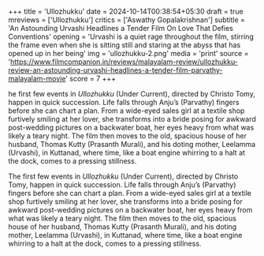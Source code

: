 +++
title = 'Ullozhukku'
date = 2024-10-14T00:38:54+05:30
draft = true
mreviews = ['Ullozhukku']
critics = ['Aswathy Gopalakrishnan']
subtitle = 'An Astounding Urvashi Headlines a Tender Film On Love That Defies Conventions'
opening = 'Urvashi is a quiet rage throughout the film, stirring the frame even when she is sitting still and staring at the abyss that has opened up in her being'
img = 'ullozhukku-2.png'
media = 'print'
source = 'https://www.filmcompanion.in/reviews/malayalam-review/ullozhukku-review-an-astounding-urvashi-headlines-a-tender-film-parvathy-malayalam-movie'
score = 7
+++

he first few events in _Ullozhukku_ (Under Current), directed by Christo Tomy, happen in quick succession. Life falls through Anju’s (Parvathy) fingers before she can chart a plan. From a wide-eyed sales girl at a textile shop furtively smiling at her lover, she transforms into a bride posing for awkward post-wedding pictures on a backwater boat, her eyes heavy from what was likely a teary night. The film then moves to the old, spacious house of her husband, Thomas Kutty (Prasanth Murali), and his doting mother, Leelamma (Urvashi), in Kuttanad, where time, like a boat engine whirring to a halt at the dock, comes to a pressing stillness.

The first few events in _Ullozhukku_ (Under Current), directed by Christo Tomy, happen in quick succession. Life falls through Anju’s (Parvathy) fingers before she can chart a plan. From a wide-eyed sales girl at a textile shop furtively smiling at her lover, she transforms into a bride posing for awkward post-wedding pictures on a backwater boat, her eyes heavy from what was likely a teary night. The film then moves to the old, spacious house of her husband, Thomas Kutty (Prasanth Murali), and his doting mother, Leelamma (Urvashi), in Kuttanad, where time, like a boat engine whirring to a halt at the dock, comes to a pressing stillness.
